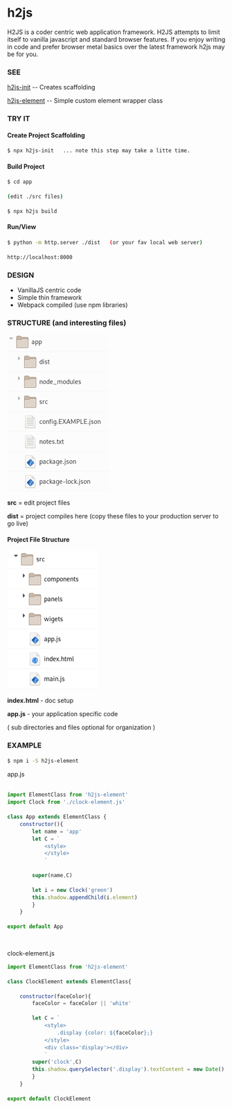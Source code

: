 # h2js
H2JS is a coder centric web application framework.  H2JS attempts to limit itself to vanilla javascript and standard browser features.  If you enjoy writing in code and prefer browser metal basics over the latest framework h2js may be for you. 

### SEE
[h2js-init](https://github.com/technomada/h2js-init) -- Creates scaffolding

[h2js-element](https://github.com/technomada/h2js-element) -- Simple custom element wrapper class


### TRY IT

#### Create Project Scaffolding
```sh
$ npx h2js-init   ... note this step may take a litte time.
```


#### Build Project
```sh
$ cd app

(edit ./src files)

$ npx h2js build
```

#### Run/View
```sh
$ python -m http.server ./dist   (or your fav local web server)

http://localhost:8000
```


### DESIGN
- VanillaJS centric code
- Simple thin framework
- Webpack compiled (use npm libraries)


### STRUCTURE (and interesting files)
![File Structure 1](media/files-set-1.png)

**src** = edit project files

**dist** = project compiles here (copy these files to your production server to go live)

#### Project File Structure
![File Structure 2](media/files-set-2.png)

**index.html** - doc setup

**app.js** - your application specific code

( sub directories and files optional for organization )


### EXAMPLE
```sh
$ npm i -S h2js-element
```

app.js
```js

import ElementClass from 'h2js-element'
import Clock from './clock-element.js'

class App extends ElementClass {
	constructor(){
		let name = 'app'
		let C = `
			<style>
			</style>
			`

		super(name,C)
		
		let i = new Clock('green')
		this.shadow.appendChild(i.element)	
		}
	}

export default App
```
&nbsp;



clock-element.js
```js
import ElementClass from 'h2js-element'

class ClockElement extends ElementClass{

	constructor(faceColor){
		faceColor = faceColor || 'white'
	
		let C = `
			<style>
				.display {color: ${faceColor};}
			</style>
			<div class='display'></div>
			`
		super('clock',C)
		this.shadow.querySelector('.display').textContent = new Date()
		}
	}

export default ClockElement
```


